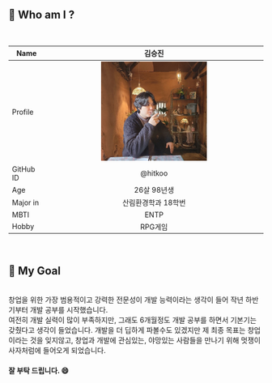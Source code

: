 ## :raising_hand: Who am I ?
<br>

|Name|김승진|
|---|:---:|
|Profile| <img src = "./profile.jpg" width = "50%" height = "50%">  |
|GitHub ID| @hitkoo
|Age| 26살 98년생|
|Major in| 산림환경학과 18학번|
|MBTI| ENTP |
|Hobby| RPG게임|

<br>

## :thinking: My Goal
<br>
창업을 위한 가장 범용적이고 강력한 전문성이 개발 능력이라는 생각이 들어 작년 하반기부터 개발 공부를 시작했습니다.
<br>
여전히 개발 실력이 많이 부족하지만, 그래도 6개월정도 개발 공부를 하면서 기본기는 갖췄다고 생각이 들었습니다. 개발을 더 딥하게 파볼수도 있겠지만 제 최종 목표는 창업이라는 것을 잊지않고, 창업과 개발에 관심있는, 야망있는 사람들을 만나기 위해 멋쟁이 사자처럼에 들어오게 되었습니다.
<br>

#### 잘 부탁 드립니다. :smile:

<br>
